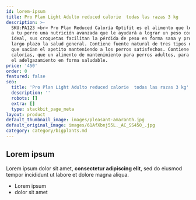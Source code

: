 ```yaml
---
id: lorem-ipsum
title: Pro Plan Light Adulto reduced calorie  todas las razas 3 kg
description: >-
  SKU:PA123 <br> Pro Plan Reduced Caloría Optifit es el alimento que le brindará
  a tu perro una nutrición avanzada que le ayudará a lograr un peso corporal
  ideal, sus croquetas facilitan la pérdida de peso en forma sana y protegen a
  largo plazo la salud general. Contiene fuente natural de tres tipos de fibras
  que sacian el apetito manteniendo a los perros satisfechos. Contiene 20% menos
  calorías, que un alimento de mantenimiento para perros adultos, para facilitar
  el adelgazamiento en forma saludable.
price: '450'
order: 0
featured: false
seo:
  title: 'Pro Plan Light Adulto reduced calorie  todas las razas 3 kg'
  description: ''
  robots: []
  extra: []
  type: stackbit_page_meta
layout: product
default_thumbnail_image: images/pleasant-amaranth.jpg
default_original_image: images/61AfXbnj55L._AC_SS450_.jpg
category: category/bigplants.md
---
```

## Lorem ipsum

Lorem ipsum dolor sit amet, **consectetur adipiscing elit**, sed do eiusmod tempor incididunt ut labore et dolore magna aliqua.

- Lorem ipsum
- dolor sit amet